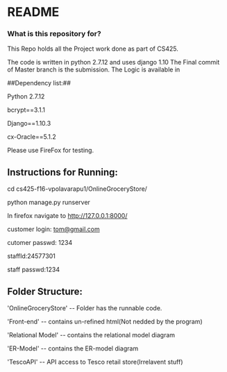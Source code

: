 # README #

### What is this repository for? ###
This Repo holds all the Project work done as part of CS425.

The code is written in python 2.7.12 and uses django 1.10
The Final commit of Master branch is the submission.
The Logic is available in 


##Dependency list:##

Python 2.7.12

bcrypt==3.1.1

Django==1.10.3

cx-Oracle==5.1.2


Please use FireFox for testing.

Instructions for Running:
----------------------------
cd cs425-f16-vpolavarapu1/OnlineGroceryStore/

python manage.py runserver

In firefox navigate to http://127.0.0.1:8000/

customer login: tom@gmail.com

cutomer passwd: 1234

staffId:24577301

staff passwd:1234



Folder Structure:
------------------
'OnlineGroceryStore'             -- Folder has the runnable code.

'Front-end'			 -- contains un-refined html(Not nedded by the program)

'Relational Model'               -- contains the relational model diagram

'ER-Model'			 -- contains the ER-model diagram

'TescoAPI'			 -- API access to Tesco retail store(Irrelavent stuff)